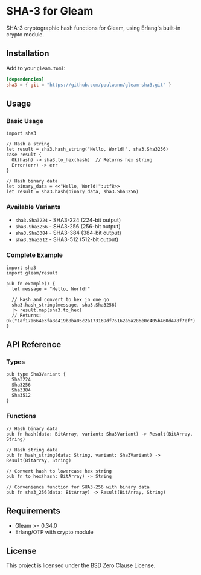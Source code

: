 # SHA-3 for Gleam

SHA-3 cryptographic hash functions for Gleam, using Erlang's built-in crypto module.

## Installation

Add to your `gleam.toml`:

```toml
[dependencies]
sha3 = { git = "https://github.com/poulwann/gleam-sha3.git" }
```

## Usage

### Basic Usage

```gleam
import sha3

// Hash a string
let result = sha3.hash_string("Hello, World!", sha3.Sha3256)
case result {
  Ok(hash) -> sha3.to_hex(hash)  // Returns hex string
  Error(err) -> err
}

// Hash binary data
let binary_data = <<"Hello, World!":utf8>>
let result = sha3.hash(binary_data, sha3.Sha3256)
```

### Available Variants

- `sha3.Sha3224` - SHA3-224 (224-bit output)
- `sha3.Sha3256` - SHA3-256 (256-bit output)
- `sha3.Sha3384` - SHA3-384 (384-bit output)
- `sha3.Sha3512` - SHA3-512 (512-bit output)

### Complete Example

```gleam
import sha3
import gleam/result

pub fn example() {
  let message = "Hello, World!"
  
  // Hash and convert to hex in one go
  sha3.hash_string(message, sha3.Sha3256)
  |> result.map(sha3.to_hex)
  // Returns: Ok("1af17a664e3fa8e419b8ba05c2a173169df76162a5a286e0c405b460d478f7ef")
}
```

## API Reference

### Types

```gleam
pub type Sha3Variant {
  Sha3224
  Sha3256
  Sha3384
  Sha3512
}
```

### Functions

```gleam
// Hash binary data
pub fn hash(data: BitArray, variant: Sha3Variant) -> Result(BitArray, String)

// Hash string data
pub fn hash_string(data: String, variant: Sha3Variant) -> Result(BitArray, String)

// Convert hash to lowercase hex string
pub fn to_hex(hash: BitArray) -> String

// Convenience function for SHA3-256 with binary data
pub fn sha3_256(data: BitArray) -> Result(BitArray, String)
```

## Requirements

- Gleam >= 0.34.0
- Erlang/OTP with crypto module

## License

This project is licensed under the BSD Zero Clause License.